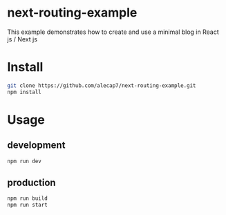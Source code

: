 # next-routing-example

This example demonstrates how to create and use a minimal blog in React js / Next js

# Install

```bash
git clone https://github.com/alecap7/next-routing-example.git
npm install
```

# Usage

## development

```bash
npm run dev
```

## production

```bash
npm run build
npm run start
```
